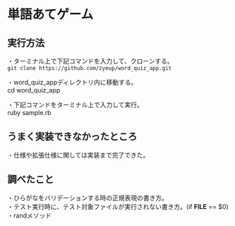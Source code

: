 # 単語あてゲーム

## 実行方法
・ターミナル上で下記コマンドを入力して、クローンする。  
`git clone https://github.com/zyeup/word_quiz_app.git`  

・word_quiz_appディレクトリ内に移動する。  
cd word_quiz_app
  
・下記コマンドをターミナル上で入力して実行。  
ruby sample.rb  

## うまく実装できなかったところ  
・仕様や拡張仕様に関しては実装まで完了できた。  

## 調べたこと  
・ひらがなをバリデーションする時の正規表現の書き方。  
・テスト実行時に、テスト対象ファイルが実行されない書き方。(if __FILE__ == $0)  
・randメソッド  
